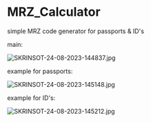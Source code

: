 # MRZ_Calculator
simple MRZ code generator for passports &amp; ID's

main:

<img src="https://ltdfoto.ru/images/2023/08/24/SKRINSOT-24-08-2023-144837.jpg" alt="SKRINSOT-24-08-2023-144837.jpg" border="0" />

example for passports:

<img src="https://ltdfoto.ru/images/2023/08/24/SKRINSOT-24-08-2023-145148.jpg" alt="SKRINSOT-24-08-2023-145148.jpg" border="0" />

example for ID's:

<img src="https://ltdfoto.ru/images/2023/08/24/SKRINSOT-24-08-2023-145212.jpg" alt="SKRINSOT-24-08-2023-145212.jpg" border="0" />


